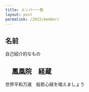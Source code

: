 ```yaml
---
title: メンバー一覧
layout: post
permalink: /2022/member/
---
```

## 名前
自己紹介的なもの

## 　鳳凰院　経蔵
世界平和万歳　般若心経を唱えましょう